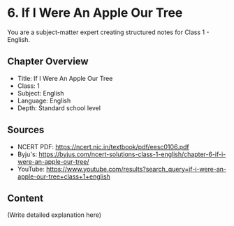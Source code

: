 # 6. If I Were An Apple Our Tree

You are a subject-matter expert creating structured notes for Class 1 - English.

## Chapter Overview
- Title: If I Were An Apple Our Tree
- Class: 1
- Subject: English
- Language: English
- Depth: Standard school level

## Sources
- NCERT PDF: https://ncert.nic.in/textbook/pdf/eesc0106.pdf
- Byju's: https://byjus.com/ncert-solutions-class-1-english/chapter-6-if-i-were-an-apple-our-tree/
- YouTube: https://www.youtube.com/results?search_query=if-i-were-an-apple-our-tree+class+1+english

## Content
(Write detailed explanation here)
